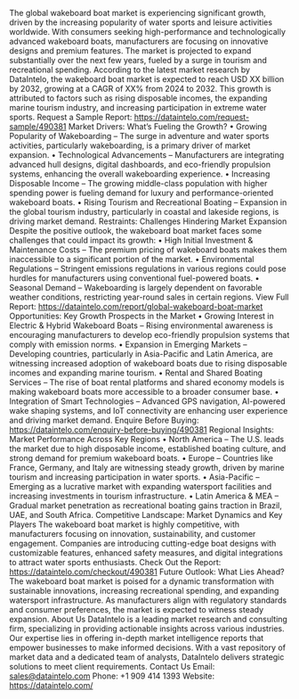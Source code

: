 The global wakeboard boat market is experiencing significant growth, driven by the increasing popularity of water sports and leisure activities worldwide. With consumers seeking high-performance and technologically advanced wakeboard boats, manufacturers are focusing on innovative designs and premium features. The market is projected to expand substantially over the next few years, fueled by a surge in tourism and recreational spending.
According to the latest market research by DataIntelo, the wakeboard boat market is expected to reach USD XX billion by 2032, growing at a CAGR of XX% from 2024 to 2032. This growth is attributed to factors such as rising disposable incomes, the expanding marine tourism industry, and increasing participation in extreme water sports.
Request a Sample Report: https://dataintelo.com/request-sample/490381
Market Drivers: What’s Fueling the Growth?
•	Growing Popularity of Wakeboarding – The surge in adventure and water sports activities, particularly wakeboarding, is a primary driver of market expansion.
•	Technological Advancements – Manufacturers are integrating advanced hull designs, digital dashboards, and eco-friendly propulsion systems, enhancing the overall wakeboarding experience.
•	Increasing Disposable Income – The growing middle-class population with higher spending power is fueling demand for luxury and performance-oriented wakeboard boats.
•	Rising Tourism and Recreational Boating – Expansion in the global tourism industry, particularly in coastal and lakeside regions, is driving market demand.
Restraints: Challenges Hindering Market Expansion
Despite the positive outlook, the wakeboard boat market faces some challenges that could impact its growth:
•	High Initial Investment & Maintenance Costs – The premium pricing of wakeboard boats makes them inaccessible to a significant portion of the market.
•	Environmental Regulations – Stringent emissions regulations in various regions could pose hurdles for manufacturers using conventional fuel-powered boats.
•	Seasonal Demand – Wakeboarding is largely dependent on favorable weather conditions, restricting year-round sales in certain regions.
View Full Report: https://dataintelo.com/report/global-wakeboard-boat-market
Opportunities: Key Growth Prospects in the Market
•	Growing Interest in Electric & Hybrid Wakeboard Boats – Rising environmental awareness is encouraging manufacturers to develop eco-friendly propulsion systems that comply with emission norms.
•	Expansion in Emerging Markets – Developing countries, particularly in Asia-Pacific and Latin America, are witnessing increased adoption of wakeboard boats due to rising disposable incomes and expanding marine tourism.
•	Rental and Shared Boating Services – The rise of boat rental platforms and shared economy models is making wakeboard boats more accessible to a broader consumer base.
•	Integration of Smart Technologies – Advanced GPS navigation, AI-powered wake shaping systems, and IoT connectivity are enhancing user experience and driving market demand.
Enquire Before Buying: https://dataintelo.com/enquiry-before-buying/490381
Regional Insights: Market Performance Across Key Regions
•	North America – The U.S. leads the market due to high disposable income, established boating culture, and strong demand for premium wakeboard boats.
•	Europe – Countries like France, Germany, and Italy are witnessing steady growth, driven by marine tourism and increasing participation in water sports.
•	Asia-Pacific – Emerging as a lucrative market with expanding watersport facilities and increasing investments in tourism infrastructure.
•	Latin America & MEA – Gradual market penetration as recreational boating gains traction in Brazil, UAE, and South Africa.
Competitive Landscape: Market Dynamics and Key Players
The wakeboard boat market is highly competitive, with manufacturers focusing on innovation, sustainability, and customer engagement. Companies are introducing cutting-edge boat designs with customizable features, enhanced safety measures, and digital integrations to attract water sports enthusiasts.
Check Out the Report: https://dataintelo.com/checkout/490381
Future Outlook: What Lies Ahead?
The wakeboard boat market is poised for a dynamic transformation with sustainable innovations, increasing recreational spending, and expanding watersport infrastructure. As manufacturers align with regulatory standards and consumer preferences, the market is expected to witness steady expansion.
About Us
DataIntelo is a leading market research and consulting firm, specializing in providing actionable insights across various industries. Our expertise lies in offering in-depth market intelligence reports that empower businesses to make informed decisions. With a vast repository of market data and a dedicated team of analysts, DataIntelo delivers strategic solutions to meet client requirements.
Contact Us
Email: sales@dataintelo.com
Phone: +1 909 414 1393
Website: https://dataintelo.com/
